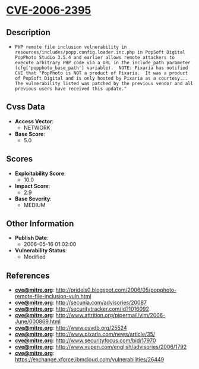 
# [CVE-2006-2395](https://cve.mitre.org/cgi-bin/cvename.cgi?name=CVE-2006-2395)

## Description

- `PHP remote file inclusion vulnerability in resources/includes/popp.config.loader.inc.php in PopSoft Digital PopPhoto Studio 3.5.4 and earlier allows remote attackers to execute arbitrary PHP code via a URL in the include_path parameter (cfg['popphoto_base_path'] variable).  NOTE: Pixaria has notified CVE that "PopPhoto is NOT a product of Pixaria.  It was a product of PopSoft Digital and is only hosted by Pixaria as a courtesy... The vulnerability listed was patched by the previous vendor and all previous users have received this update."`

## Cvss Data

- **Access Vector**:
  - NETWORK
- **Base Score**:
  - 5.0

## Scores

- **Exploitability Score**:
  - 10.0
- **Impact Score**:
  - 2.9
- **Base Severity**:
  - MEDIUM

## Other Information

- **Publish Date**:
  - 2006-05-16 01:02:00
- **Vulnerability Status**:
  - Modified

## References

- **cve@mitre.org**: http://pridels0.blogspot.com/2006/05/popphoto-remote-file-inclusion-vuln.html
- **cve@mitre.org**: http://secunia.com/advisories/20087
- **cve@mitre.org**: http://securitytracker.com/id?1016092
- **cve@mitre.org**: http://www.attrition.org/pipermail/vim/2006-June/000869.html
- **cve@mitre.org**: http://www.osvdb.org/25524
- **cve@mitre.org**: http://www.pixaria.com/news/article/35/
- **cve@mitre.org**: http://www.securityfocus.com/bid/17970
- **cve@mitre.org**: http://www.vupen.com/english/advisories/2006/1792
- **cve@mitre.org**: https://exchange.xforce.ibmcloud.com/vulnerabilities/26449
